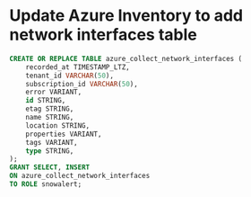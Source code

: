 # Update Azure Inventory to add network interfaces table

```sql
CREATE OR REPLACE TABLE azure_collect_network_interfaces (
    recorded_at TIMESTAMP_LTZ,
    tenant_id VARCHAR(50),
    subscription_id VARCHAR(50),
    error VARIANT,
    id STRING,
    etag STRING,
    name STRING,
    location STRING,
    properties VARIANT,
    tags VARIANT,
    type STRING,
);
GRANT SELECT, INSERT
ON azure_collect_network_interfaces
TO ROLE snowalert;
```
